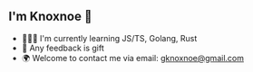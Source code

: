 ## I'm Knoxnoe 👋

- 🏃🏻‍♀️ I'm currently learning JS/TS, Golang, Rust
- 🎁 Any feedback is gift
- 🌍 Welcome to contact me via email: gknoxnoe@gmail.com
